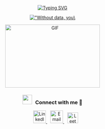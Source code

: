 
<p align="center">
  <a href="https://git.io/typing-svg">
    <img src="https://readme-typing-svg.demolab.com/?lines=Hello+World,+I'm+LAKHAL+Badr+👋;a+Data+Science+student+at+INPT+:D" alt="Typing SVG">
  </a>
</p>








<p align="center">
  <!-- Dynamic Quote Image -->
  <a href="https://github.com/piyushsuthar/github-readme-quotes">
    <img src="https://quotes-github-readme.vercel.app/api?type=horizontal&theme=dark&quote=Without%20data,%20you%27re%20just%20another%20person%20with%20an%20opinion.&author=W.%20Edwards%20Deming" alt='"Without data, you\'re just another person with an opinion." – W. Edwards Deming'>
  </a>
</p>

<p align="center">
  <a href="https://media.giphy.com/media/SWoSkN6DxTszqIKEqv/giphy.gif" target="_blank">
    <img height="200" width="300" alt="GIF" src="https://media.giphy.com/media/SWoSkN6DxTszqIKEqv/giphy.gif">
  </a>
</p>

<h3 align="center" > <img src="https://media.giphy.com/media/iY8CRBdQXODJSCERIr/giphy.gif" width="30" height="30" style="margin-right: 10px;">Connect with me 🤝 </h3>

<p align="center">
  <div align="center" class="icons-social" style="margin-left: 10px;">
    <!-- LinkedIn Icon -->
    <a style="margin-left: 10px;" target="_blank" href="https://www.linkedin.com/in/badr-lakhal-721603276/">
      <img src="https://img.icons8.com/doodle/40/000000/linkedin--v2.png" alt="LinkedIn" width="40" height="40">
    </a>
    <!-- Email Icon -->
    <a style="margin-left: 10px;" target="_blank" href="mailto:lakhalbadr2@gmail.com">
      <img src="https://img.icons8.com/doodle/40/000000/email.png" alt="Email" width="40" height="40">
    </a>
    <!-- LeetCode Icon -->
    <a style="margin-left: 10px;" target="_blank" href="https://leetcode.com/u/BALK-03/">
      <img src="https://github.com/user-attachments/assets/10f2d5f5-d376-4949-87a6-a1c48d9dcc50" alt="LeetCode" width="34" height="34">
    </a>
  </div>
</p>

